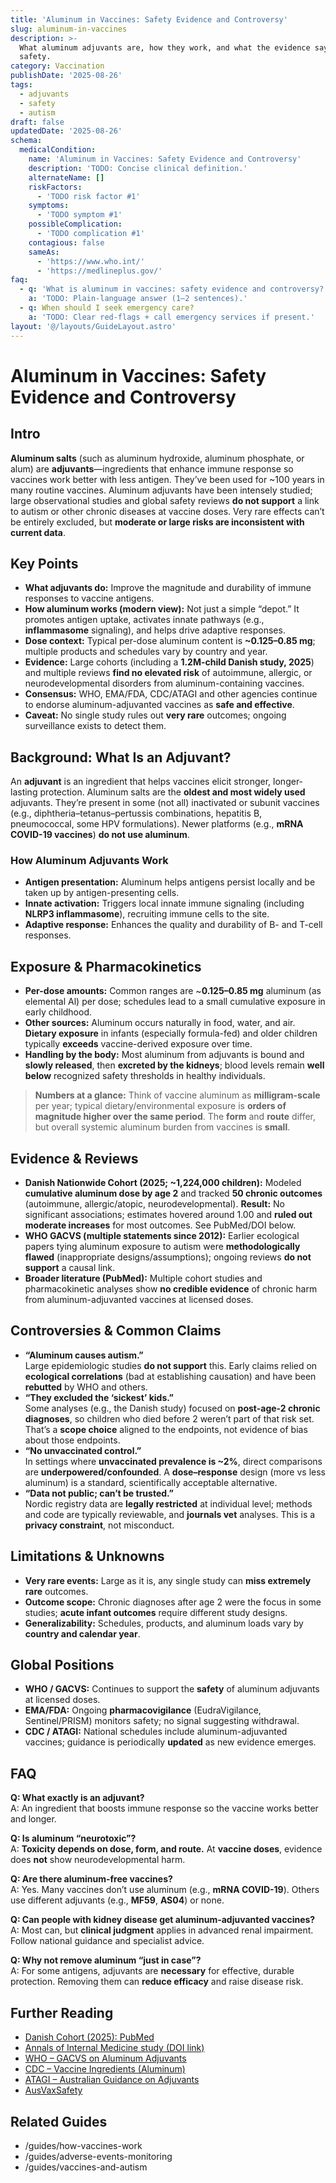 ```yaml
---
title: 'Aluminum in Vaccines: Safety Evidence and Controversy'
slug: aluminum-in-vaccines
description: >-
  What aluminum adjuvants are, how they work, and what the evidence says about
  safety.
category: Vaccination
publishDate: '2025-08-26'
tags:
  - adjuvants
  - safety
  - autism
draft: false
updatedDate: '2025-08-26'
schema:
  medicalCondition:
    name: 'Aluminum in Vaccines: Safety Evidence and Controversy'
    description: 'TODO: Concise clinical definition.'
    alternateName: []
    riskFactors:
      - 'TODO risk factor #1'
    symptoms:
      - 'TODO symptom #1'
    possibleComplication:
      - 'TODO complication #1'
    contagious: false
    sameAs:
      - 'https://www.who.int/'
      - 'https://medlineplus.gov/'
faq:
  - q: 'What is aluminum in vaccines: safety evidence and controversy?'
    a: 'TODO: Plain-language answer (1–2 sentences).'
  - q: When should I seek emergency care?
    a: 'TODO: Clear red-flags + call emergency services if present.'
layout: '@/layouts/GuideLayout.astro'
---
```

# Aluminum in Vaccines: Safety Evidence and Controversy

## Intro
**Aluminum salts** (such as aluminum hydroxide, aluminum phosphate, or alum) are **adjuvants**—ingredients that enhance immune response so vaccines work better with less antigen. They’ve been used for ~100 years in many routine vaccines. Aluminum adjuvants have been intensely studied; large observational studies and global safety reviews **do not support** a link to autism or other chronic diseases at vaccine doses. Very rare effects can’t be entirely excluded, but **moderate or large risks are inconsistent with current data**.

## Key Points
- **What adjuvants do:** Improve the magnitude and durability of immune responses to vaccine antigens.  
- **How aluminum works (modern view):** Not just a simple “depot.” It promotes antigen uptake, activates innate pathways (e.g., **inflammasome** signaling), and helps drive adaptive responses.  
- **Dose context:** Typical per-dose aluminum content is **~0.125–0.85 mg**; multiple products and schedules vary by country and year.  
- **Evidence:** Large cohorts (including a **1.2M-child Danish study, 2025**) and multiple reviews **find no elevated risk** of autoimmune, allergic, or neurodevelopmental disorders from aluminum-containing vaccines.  
- **Consensus:** WHO, EMA/FDA, CDC/ATAGI and other agencies continue to endorse aluminum-adjuvanted vaccines as **safe and effective**.  
- **Caveat:** No single study rules out **very rare** outcomes; ongoing surveillance exists to detect them.

## Background: What Is an Adjuvant?
An **adjuvant** is an ingredient that helps vaccines elicit stronger, longer-lasting protection. Aluminum salts are the **oldest and most widely used** adjuvants. They’re present in some (not all) inactivated or subunit vaccines (e.g., diphtheria–tetanus–pertussis combinations, hepatitis B, pneumococcal, some HPV formulations). Newer platforms (e.g., **mRNA COVID-19 vaccines**) **do not use aluminum**.

### How Aluminum Adjuvants Work
- **Antigen presentation:** Aluminum helps antigens persist locally and be taken up by antigen-presenting cells.  
- **Innate activation:** Triggers local innate immune signaling (including **NLRP3 inflammasome**), recruiting immune cells to the site.  
- **Adaptive response:** Enhances the quality and durability of B- and T-cell responses.

## Exposure & Pharmacokinetics
- **Per-dose amounts:** Common ranges are ~**0.125–0.85 mg** aluminum (as elemental Al) per dose; schedules lead to a small cumulative exposure in early childhood.  
- **Other sources:** Aluminum occurs naturally in food, water, and air. **Dietary exposure** in infants (especially formula-fed) and older children typically **exceeds** vaccine-derived exposure over time.  
- **Handling by the body:** Most aluminum from adjuvants is bound and **slowly released**, then **excreted by the kidneys**; blood levels remain **well below** recognized safety thresholds in healthy individuals.

> **Numbers at a glance:** Think of vaccine aluminum as **milligram-scale** per year; typical dietary/environmental exposure is **orders of magnitude higher over the same period**. The **form** and **route** differ, but overall systemic aluminum burden from vaccines is **small**.

## Evidence & Reviews
- **Danish Nationwide Cohort (2025; ~1,224,000 children):** Modeled **cumulative aluminum dose by age 2** and tracked **50 chronic outcomes** (autoimmune, allergic/atopic, neurodevelopmental). **Result:** No significant associations; estimates hovered around 1.00 and **ruled out moderate increases** for most outcomes. See PubMed/DOI below.  
- **WHO GACVS (multiple statements since 2012):** Earlier ecological papers tying aluminum exposure to autism were **methodologically flawed** (inappropriate designs/assumptions); ongoing reviews **do not support** a causal link.  
- **Broader literature (PubMed):** Multiple cohort studies and pharmacokinetic analyses show **no credible evidence** of chronic harm from aluminum-adjuvanted vaccines at licensed doses.

## Controversies & Common Claims
- **“Aluminum causes autism.”**  
  Large epidemiologic studies **do not support** this. Early claims relied on **ecological correlations** (bad at establishing causation) and have been **rebutted** by WHO and others.
- **“They excluded the ‘sickest’ kids.”**  
  Some analyses (e.g., the Danish study) focused on **post-age-2 chronic diagnoses**, so children who died before 2 weren’t part of that risk set. That’s a **scope choice** aligned to the endpoints, not evidence of bias about those endpoints.
- **“No unvaccinated control.”**  
  In settings where **unvaccinated prevalence is ~2%**, direct comparisons are **underpowered/confounded**. A **dose–response** design (more vs less aluminum) is a standard, scientifically acceptable alternative.
- **“Data not public; can’t be trusted.”**  
  Nordic registry data are **legally restricted** at individual level; methods and code are typically reviewable, and **journals vet** analyses. This is a **privacy constraint**, not misconduct.

## Limitations & Unknowns
- **Very rare events:** Large as it is, any single study can **miss extremely rare** outcomes.  
- **Outcome scope:** Chronic diagnoses after age 2 were the focus in some studies; **acute infant outcomes** require different study designs.  
- **Generalizability:** Schedules, products, and aluminum loads vary by **country and calendar year**.

## Global Positions
- **WHO / GACVS:** Continues to support the **safety** of aluminum adjuvants at licensed doses.  
- **EMA/FDA:** Ongoing **pharmacovigilance** (EudraVigilance, Sentinel/PRISM) monitors safety; no signal suggesting withdrawal.  
- **CDC / ATAGI:** National schedules include aluminum-adjuvanted vaccines; guidance is periodically **updated** as new evidence emerges.

## FAQ
**Q: What exactly is an adjuvant?**  
A: An ingredient that boosts immune response so the vaccine works better and longer.

**Q: Is aluminum “neurotoxic”?**  
A: **Toxicity depends on dose, form, and route.** At **vaccine doses**, evidence does **not** show neurodevelopmental harm.

**Q: Are there aluminum-free vaccines?**  
A: Yes. Many vaccines don’t use aluminum (e.g., **mRNA COVID-19**). Others use different adjuvants (e.g., **MF59**, **AS04**) or none.

**Q: Can people with kidney disease get aluminum-adjuvanted vaccines?**  
A: Most can, but **clinical judgment** applies in advanced renal impairment. Follow national guidance and specialist advice.

**Q: Why not remove aluminum “just in case”?**  
A: For some antigens, adjuvants are **necessary** for effective, durable protection. Removing them can **reduce efficacy** and raise disease risk.

## Further Reading
- [Danish Cohort (2025): PubMed](https://pubmed.ncbi.nlm.nih.gov/40658954/)  
- [Annals of Internal Medicine study (DOI link)](https://www.acpjournals.org/doi/10.7326/ANNALS-25-00997)  
- [WHO – GACVS on Aluminum Adjuvants](https://www.who.int/groups/global-advisory-committee-on-vaccine-safety/topics/aluminium)  
- [CDC – Vaccine Ingredients (Aluminum)](https://www.cdc.gov/vaccinesafety/concerns/adjuvants.html)  
- [ATAGI – Australian Guidance on Adjuvants](https://immunisationhandbook.health.gov.au/vaccine-preparation-and-administration/adjuvants-in-vaccines)  
- [AusVaxSafety](https://www.ausvaxsafety.org.au/)  


## Related Guides
- /guides/how-vaccines-work  
- /guides/adverse-events-monitoring  
- /guides/vaccines-and-autism
